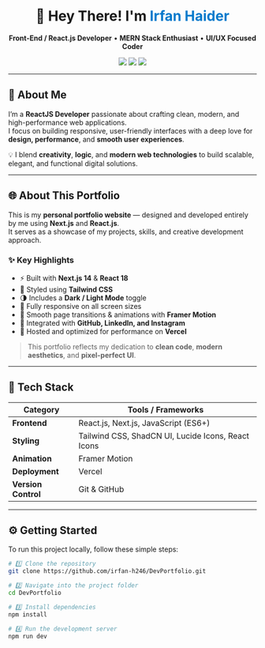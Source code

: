<h1 align="center">👋 Hey There! I'm <span style="color:#007acc">Irfan Haider</span></h1>

<p align="center">
  <b>Front-End / React.js Developer</b> • <b>MERN Stack Enthusiast</b> • <b>UI/UX Focused Coder</b>
</p>

<p align="center">
  <a href="https://github.com/irfan-h246"><img src="https://img.shields.io/badge/GitHub-181717?style=flat&logo=github&logoColor=white"/></a>
  <a href="[https://www.linkedin.com/in/irfanhaider](https://www.linkedin.com/in/irfan-haider-1179a5361/)"><img src="https://img.shields.io/badge/LinkedIn-0077B5?style=flat&logo=linkedin&logoColor=white"/></a>
  <a href="[https://www.instagram.com/irfanhaider](https://www.instagram.com/irfanbalti15/?utm_source=qr&igsh=MXJweDhyN3F1aHZ2ag%3D%3D#)"><img src="https://img.shields.io/badge/Instagram-E4405F?style=flat&logo=instagram&logoColor=white"/></a>
</p>

---

## 💫 About Me

I’m a **ReactJS Developer** passionate about crafting clean, modern, and high-performance web applications.  
I focus on building responsive, user-friendly interfaces with a deep love for **design, performance**, and **smooth user experiences**.  

💡 I blend **creativity**, **logic**, and **modern web technologies** to build scalable, elegant, and functional digital solutions.

---

## 🌐 About This Portfolio

This is my **personal portfolio website** — designed and developed entirely by me using **Next.js** and **React.js**.  
It serves as a showcase of my projects, skills, and creative development approach.

### ✨ Key Highlights
- ⚡ Built with **Next.js 14** & **React 18**
- 🎨 Styled using **Tailwind CSS**
- 🌗 Includes a **Dark / Light Mode** toggle
- 📱 Fully responsive on all screen sizes
- 🧭 Smooth page transitions & animations with **Framer Motion**
- 🔗 Integrated with **GitHub, LinkedIn, and Instagram**
- 🚀 Hosted and optimized for performance on **Vercel**

> This portfolio reflects my dedication to **clean code**, **modern aesthetics**, and **pixel-perfect UI**.

---

## 🧰 Tech Stack

| Category | Tools / Frameworks |
|-----------|--------------------|
| **Frontend** | React.js, Next.js, JavaScript (ES6+) |
| **Styling** | Tailwind CSS, ShadCN UI, Lucide Icons, React Icons |
| **Animation** | Framer Motion |
| **Deployment** | Vercel |
| **Version Control** | Git & GitHub |

---

## ⚙️ Getting Started

To run this project locally, follow these simple steps:

```bash
# 1️⃣ Clone the repository
git clone https://github.com/irfan-h246/DevPortfolio.git

# 2️⃣ Navigate into the project folder
cd DevPortfolio

# 3️⃣ Install dependencies
npm install

# 4️⃣ Run the development server
npm run dev
